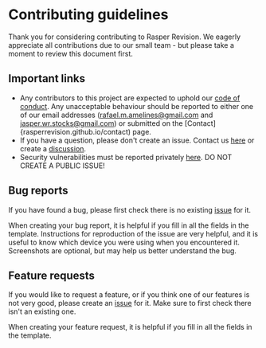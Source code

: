 # Contributing guidelines
Thank you for considering contributing to Rasper Revision. We eagerly appreciate all contributions due to our small team - but please take a moment to review this document first. 

## Important links
- Any contributors to this project are expected to uphold our [code of conduct](rasperrevision.github.io/CODE_OF_CONDUCT.md). Any unacceptable behaviour should be reported to either one of our email addresses (rafael.m.amelines@gmail.com and jasper.wr.stocks@gmail.com) or submitted on the [Contact]{rasperrevision.github.io/contact) page.
- If you have a question, please don't create an issue. Contact us [here](rasperrevision.github.io/contact) or create a [discussion](https://github.com/RasperRevision/RasperRevision.github.io/discussions).
- Security vulnerabilities must be reported privately [here](https://github.com/RasperRevision/RasperRevision.github.io/security). DO NOT CREATE A PUBLIC ISSUE!

## Bug reports
If you have found a bug, please first check there is no existing [issue](https://github.com/RasperRevision/RasperRevision.github.io/issues) for it.

When creating your bug report, it is helpful if you fill in all the fields in the template. Instructions for reproduction of the issue are very helpful, and it is useful to know which device you were using when you encountered it. Screenshots are optional, but may help us better understand the bug.

## Feature requests
If you would like to request a feature, or if you think one of our features is not very good, please create an [issue](https://github.com/RasperRevision/RasperRevision.github.io/issues) for it. Make sure to first check there isn't an existing one.

When creating your feature request, it is helpful if you fill in all the fields in the template. 
